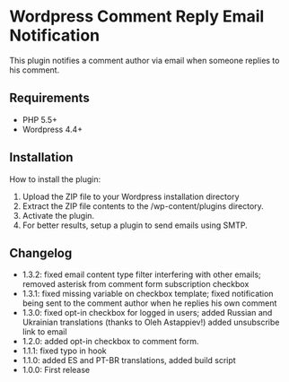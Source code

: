 # Wordpress Comment Reply Email Notification

This plugin notifies a comment author via email when someone replies to his comment.

## Requirements
* PHP 5.5+
* Wordpress 4.4+

## Installation

How to install the plugin:

1. Upload the ZIP file to your Wordpress installation directory
2. Extract the ZIP file contents to the /wp-content/plugins directory.
3. Activate the plugin.
4. For better results, setup a plugin to send emails using SMTP.

## Changelog
* 1.3.2: fixed email content type filter interfering with other emails; removed asterisk from comment form subscription checkbox
* 1.3.1: fixed missing variable on checkbox template; fixed notification being sent to the comment author when he replies his own comment
* 1.3.0: fixed opt-in checkbox for logged in users; added Russian and Ukrainian translations (thanks to Oleh Astappiev!) added unsubscribe link to email
* 1.2.0: added opt-in checkbox to comment form.
* 1.1.1: fixed typo in hook
* 1.1.0: added ES and PT-BR translations, added build script
* 1.0.0: First release
